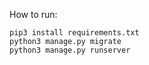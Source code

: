 How to run:

`pip3 install requirements.txt` <br />
`python3 manage.py migrate` <br />
`python3 manage.py runserver` <br />